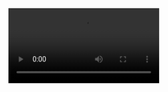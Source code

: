 <!-- CSS -->
<link rel="stylesheet" href="https://cdn.plyr.io/3.7.8/plyr.css">

<!-- JS (建议放在body结束标签前) -->
<script src="https://cdn.plyr.io/3.7.8/plyr.js"></script>

<video id="player" controls>
    <source src="https://cdn.jsdelivr.net/gh/Kuroba-Sayuki/FuLing-Resource/LiveWallpapers/Horizontal/1734412037.mp4" type="video/mp4">
</video>

<script>
var player = new Plyr('#player', {
    autoplay: true,
    muted: true,
    volume: 0.5,
});
</script>